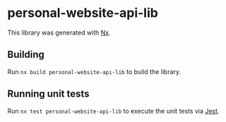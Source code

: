 # personal-website-api-lib

This library was generated with [Nx](https://nx.dev).

## Building

Run `nx build personal-website-api-lib` to build the library.

## Running unit tests

Run `nx test personal-website-api-lib` to execute the unit tests via [Jest](https://jestjs.io).
